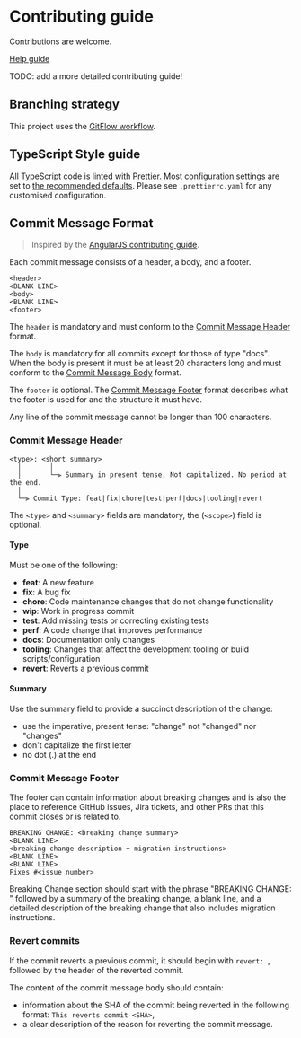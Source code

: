 # Contributing guide

Contributions are welcome.

[Help guide](https://github.com/firstcontributions/first-contributions)

TODO: add a more detailed contributing guide!

## <a name="branching-strategy"> Branching strategy

This project uses the [GitFlow
workflow](https://www.atlassian.com/git/tutorials/comparing-workflows/gitflow-workflow).

## <a name="typescript-style-guide"> TypeScript Style guide

All TypeScript code is linted with [Prettier](https://prettier.io/). Most
configuration settings are set to [the recommended
defaults](https://prettier.io/docs/en/options.html). Please see `.prettierrc.yaml`
for any customised configuration.

## <a name="commit-message-format"></a> Commit Message Format

> Inspired by the
> [AngularJS contributing guide](https://github.com/angular/angular/blob/master/CONTRIBUTING.md).

Each commit message consists of a header, a body, and a footer.

```
<header>
<BLANK LINE>
<body>
<BLANK LINE>
<footer>
```

The `header` is mandatory and must conform to the
[Commit Message Header](#commit-header) format.

The `body` is mandatory for all commits except for those of type "docs". When the
body is present it must be at least 20 characters long and must conform to the
[Commit Message Body](#commit-body) format.

The `footer` is optional. The [Commit Message Footer](#commit-footer) format
describes what the footer is used for and the structure it must have.

Any line of the commit message cannot be longer than 100 characters.

### <a name="commit-header"></a> Commit Message Header

```
<type>: <short summary>
  │       │
  │       └─⫸ Summary in present tense. Not capitalized. No period at the end.
  │
  └─⫸ Commit Type: feat|fix|chore|test|perf|docs|tooling|revert
```

The `<type>` and `<summary>` fields are mandatory, the (`<scope>`) field is optional.

#### Type

Must be one of the following:

- **feat**: A new feature
- **fix**: A bug fix
- **chore**: Code maintenance changes that do not change functionality
- **wip**: Work in progress commit
- **test**: Add missing tests or correcting existing tests
- **perf**: A code change that improves performance
- **docs**: Documentation only changes
- **tooling**: Changes that affect the development tooling or build
  scripts/configuration
- **revert**: Reverts a previous commit

#### Summary

Use the summary field to provide a succinct description of the change:

- use the imperative, present tense: "change" not "changed" nor "changes"
- don't capitalize the first letter
- no dot (.) at the end

### <a name="commit-footer"></a>Commit Message Footer

The footer can contain information about breaking changes and is also the place to
reference GitHub issues, Jira tickets, and other PRs that this commit closes or is
related to.

```
BREAKING CHANGE: <breaking change summary>
<BLANK LINE>
<breaking change description + migration instructions>
<BLANK LINE>
<BLANK LINE>
Fixes #<issue number>
```

Breaking Change section should start with the phrase "BREAKING CHANGE: " followed by
a summary of the breaking change, a blank line, and a detailed description of the
breaking change that also includes migration instructions.

### <a name='revert-commits'></a> Revert commits

If the commit reverts a previous commit, it should begin with `revert: `, followed by
the header of the reverted commit.

The content of the commit message body should contain:

- information about the SHA of the commit being reverted in the following format:
  `This reverts commit <SHA>`,
- a clear description of the reason for reverting the commit message.
